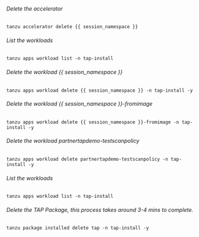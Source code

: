 ###### Delete the accelerator 

```execute
tanzu accelerator delete {{ session_namespace }}
```

###### List the workloads

```execute
tanzu apps workload list -n tap-install
```

###### Delete the workload {{ session_namespace }}

```execute
tanzu apps workload delete {{ session_namespace }} -n tap-install -y
```

###### Delete the workload {{ session_namespace }}-fromimage

```execute
tanzu apps workload delete {{ session_namespace }}-fromimage -n tap-install -y
```

###### Delete the workload partnertapdemo-testscanpolicy

```execute
tanzu apps workload delete partnertapdemo-testscanpolicy -n tap-install -y
```

###### List the workloads

```execute
tanzu apps workload list -n tap-install
```

###### Delete the TAP Package, this process takes around 3-4 mins to complete. 

```execute
tanzu package installed delete tap -n tap-install -y
```
